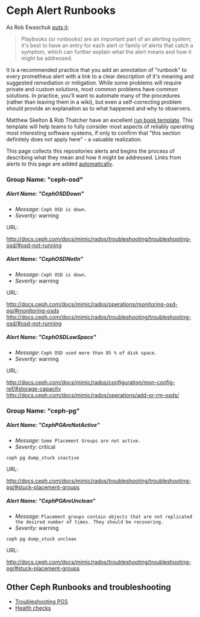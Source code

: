 # Ceph Alert Runbooks

As Rob Ewaschuk [puts it](https://docs.google.com/document/d/199PqyG3UsyXlwieHaqbGiWVa8eMWi8zzAn0YfcApr8Q/edit#):
> Playbooks (or runbooks) are an important part of an alerting system; it's best to have an entry for each alert or family of alerts that catch a symptom, which can further explain what the alert means and how it might be addressed.

It is a recommended practice that you add an annotation of "runbook" to every prometheus alert with a link to a clear description of it's meaning and suggested remediation or mitigation. While some problems will require private and custom solutions, most common problems have common solutions. In practice, you'll want to automate many of the procedures (rather than leaving them in a wiki), but even a self-correcting problem should provide an explanation as to what happened and why to observers.

Matthew Skelton & Rob Thatcher have an excellent [run book template](https://github.com/SkeltonThatcher/run-book-template). This template will help teams to fully consider most aspects of reliably operating most interesting software systems, if only to confirm that "this section definitely does not apply here" - a valuable realization.

This page collects this repositories alerts and begins the process of describing what they mean and how it might be addressed. Links from alerts to this page are added [automatically](https://github.com/devopyio/ceph-monitoring-mixin/blob/master/alerts/add-runbook-links.libsonnet).


### Group Name: "ceph-osd"
##### Alert Name: "CephOSDDown"
+ *Message*: `Ceph OSD is down.`
+ *Severity*: warning

URL:

http://docs.ceph.com/docs/mimic/rados/troubleshooting/troubleshooting-osd/#osd-not-running

##### Alert Name: "CephOSDNotIn"
+ *Message*: `Ceph OSD is down.`
+ *Severity*: warning

URL:

http://docs.ceph.com/docs/mimic/rados/operations/monitoring-osd-pg/#monitoring-osds
http://docs.ceph.com/docs/mimic/rados/troubleshooting/troubleshooting-osd/#osd-not-running

##### Alert Name: "CephOSDLowSpace"
+ *Message*: `Ceph OSD used more than 85 % of disk space.`
+ *Severity*: warning

URL:

http://docs.ceph.com/docs/mimic/rados/configuration/mon-config-ref/#storage-capacity
http://docs.ceph.com/docs/mimic/rados/operations/add-or-rm-osds/

### Group Name: "ceph-pg"
##### Alert Name: "CephPGAreNotActive"
+ *Message*: `Some Placement Groups are not active.`
+ *Severity*: critical

```
ceph pg dump_stuck inactive
```

URL:

http://docs.ceph.com/docs/mimic/rados/troubleshooting/troubleshooting-pg/#stuck-placement-groups

##### Alert Name: "CephPGAreUnclean"
+ *Message*: `Placement groups contain objects that are not replicated the desired number of times. They should be recovering.`
+ *Severity*: warning

```
ceph pg dump_stuck unclean
```

URL:

http://docs.ceph.com/docs/mimic/rados/troubleshooting/troubleshooting-pg/#stuck-placement-groups

## Other Ceph Runbooks and troubleshooting

+ [Troubleshooting PGS](http://docs.ceph.com/docs/mimic/rados/troubleshooting/troubleshooting-pg/#troubleshooting-pg-errors)
+ [Health checks](http://docs.ceph.com/docs/mimic/rados/operations/health-checks/)
